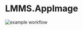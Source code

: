 # LMMS.AppImage

![example workflow](https://github.com/nx-appbuild-hub/LMMS.AppImage//actions/workflows/makefile.yml/badge.svg)
